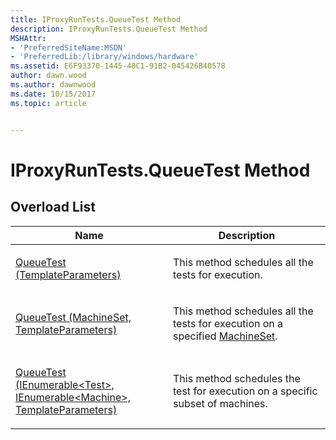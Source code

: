 ```yaml
---
title: IProxyRunTests.QueueTest Method
description: IProxyRunTests.QueueTest Method
MSHAttr:
- 'PreferredSiteName:MSDN'
- 'PreferredLib:/library/windows/hardware'
ms.assetid: E6F93370-1445-40C1-91B2-045426B40578
author: dawn.wood
ms.author: dawnwood
ms.date: 10/15/2017
ms.topic: article


---
```


# IProxyRunTests.QueueTest Method


## <span id="Overload_List"></span><span id="overload_list"></span><span id="OVERLOAD_LIST"></span>Overload List


<table>
<colgroup>
<col width="50%" />
<col width="50%" />
</colgroup>
<thead>
<tr class="header">
<th>Name</th>
<th>Description</th>
</tr>
</thead>
<tbody>
<tr class="odd">
<td><p><a href="iproxyruntests-queuetest-method--templateparameters-.md" data-raw-source="[QueueTest (TemplateParameters)](iproxyruntests-queuetest-method--templateparameters-.md)">QueueTest (TemplateParameters)</a></p></td>
<td><p>This method schedules all the tests for execution.</p></td>
</tr>
<tr class="even">
<td><p><a href="iproxyruntests-queuetest-method--machineset--templateparameters-.md" data-raw-source="[QueueTest (MachineSet, TemplateParameters)](iproxyruntests-queuetest-method--machineset--templateparameters-.md)">QueueTest (MachineSet, TemplateParameters)</a></p></td>
<td><p>This method schedules all the tests for execution on a specified <a href="machineset-class.md" data-raw-source="[MachineSet](machineset-class.md)">MachineSet</a>.</p></td>
</tr>
<tr class="odd">
<td><p><a href="iproxyruntests-queuetest-method--ienumerable-test---ienumerable-machine---templateparameters-.md" data-raw-source="[QueueTest (IEnumerable&amp;lt;Test&amp;gt;, IEnumerable&amp;lt;Machine&amp;gt;, TemplateParameters)](iproxyruntests-queuetest-method--ienumerable-test---ienumerable-machine---templateparameters-.md)">QueueTest (IEnumerable&lt;Test&gt;, IEnumerable&lt;Machine&gt;, TemplateParameters)</a></p></td>
<td><p>This method schedules the test for execution on a specific subset of machines.</p></td>
</tr>
</tbody>
</table>

 

 

 






